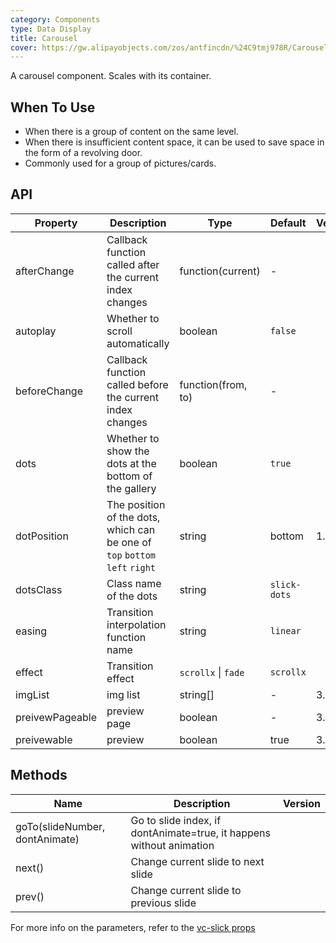 ```yaml
---
category: Components
type: Data Display
title: Carousel
cover: https://gw.alipayobjects.com/zos/antfincdn/%24C9tmj978R/Carousel.svg
---
```


A carousel component. Scales with its container.

## When To Use

- When there is a group of content on the same level.
- When there is insufficient content space, it can be used to save space in the form of a revolving door.
- Commonly used for a group of pictures/cards.

## API

| Property | Description | Type | Default | Version |
| --- | --- | --- | --- | --- |
| afterChange | Callback function called after the current index changes | function(current) | - |  |
| autoplay | Whether to scroll automatically | boolean | `false` |  |
| beforeChange | Callback function called before the current index changes | function(from, to) | - |  |
| dots | Whether to show the dots at the bottom of the gallery | boolean | `true` |  |
| dotPosition | The position of the dots, which can be one of `top` `bottom` `left` `right` | string | bottom | 1.5.0 |
| dotsClass | Class name of the dots | string | `slick-dots` |  |
| easing | Transition interpolation function name | string | `linear` |  |
| effect | Transition effect | `scrollx` \| `fade` | `scrollx` |  |
| imgList | img list | string[] | - | 3.38.0 |
| preivewPageable | preview page | boolean | - | 3.38.0 |
| preivewable | preview | boolean | true | 3.38.0 |

## Methods

| Name | Description | Version |
| --- | --- | --- |
| goTo(slideNumber, dontAnimate) | Go to slide index, if dontAnimate=true, it happens without animation |  |
| next() | Change current slide to next slide |  |
| prev() | Change current slide to previous slide |  |

For more info on the parameters, refer to the [vc-slick props](https://github.com/vueComponent/ant-design-vue/blob/next/components/vc-slick/src/default-props.js#L3)
